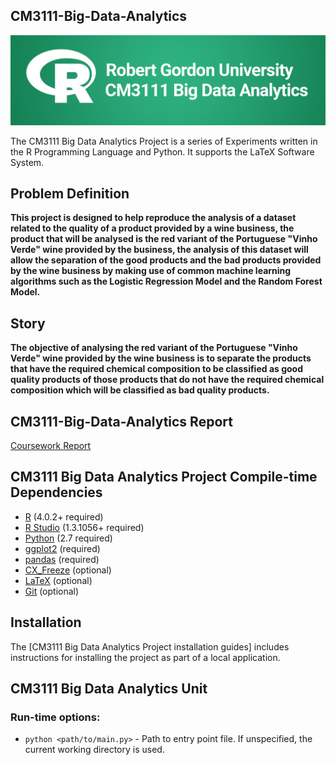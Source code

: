 ## CM3111-Big-Data-Analytics

![](docs/ff3b30538816c3922f7148d74d549566.png)

The CM3111 Big Data Analytics Project is a series of Experiments written in the R Programming Language and Python.
It supports the LaTeX Software System.

## Problem Definition

**This project is designed to help reproduce the analysis of a dataset related to the quality of a product 
provided by a wine business, the product that will be analysed is the red variant of the Portuguese "Vinho Verde" 
wine provided by the business, the analysis of this dataset will allow the separation of the good products and 
the bad products provided by the wine business by making use of common machine learning algorithms such as the
Logistic Regression Model and the Random Forest Model.**

## Story

**The objective of analysing the red variant of the Portuguese "Vinho Verde" wine provided by the wine business 
is to separate the products that have the required chemical composition to be classified as good quality products 
of those products that do not have the required chemical composition which will be classified as bad quality 
products.**

## CM3111-Big-Data-Analytics Report

[Coursework Report](cm3111-coursework-1/1905367.pdf)

## CM3111 Big Data Analytics Project Compile-time Dependencies

* [R](https://www.r-project.org) (4.0.2+ required)
* [R Studio](https://www.posit.co) (1.3.1056+ required)
* [Python](http://www.python.org) (2.7 required)
* [ggplot2](https://ggplot2.tidyverse.org) (required)
* [pandas](https://pandas.pydata.org) (required)
* [CX_Freeze](https://cx-freeze.readthedocs.io/en/stable) (optional)
* [LaTeX](https://www.latex-project.org) (optional)
* [Git](https://git-scm.com) (optional)

## Installation

The [CM3111 Big Data Analytics Project installation guides] includes instructions for installing the project as part of a local application.

## CM3111 Big Data Analytics Unit

### Run-time options:

* `python <path/to/main.py>` - Path to entry point file. If unspecified, the current working directory is used.
